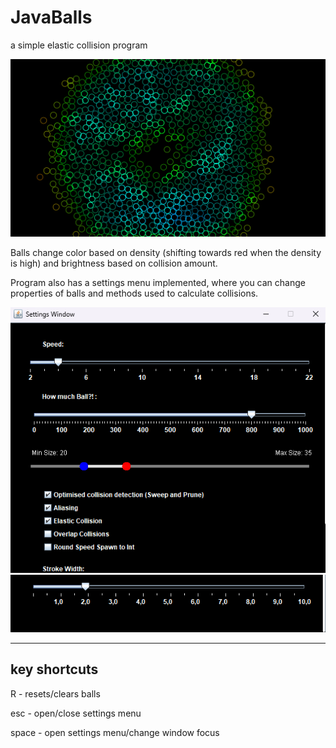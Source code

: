 # JavaBalls
a simple elastic collision program

![image of my balls](images/main_balls_crop.png)

Balls change color based on density (shifting towards red when the density is high) and brightness based on collision amount.

Program also has a settings menu implemented, where you can change properties of balls and methods used to calculate collisions.

<p align="center">
  <img src="images/settings1.png" alt="my balls have settings :o"/>
  <img src="images/settings2.png" alt="my balls have settings again? :v"/>
</p>

--------
## key shortcuts

R - resets/clears balls

esc - open/close settings menu

space - open settings menu/change window focus
